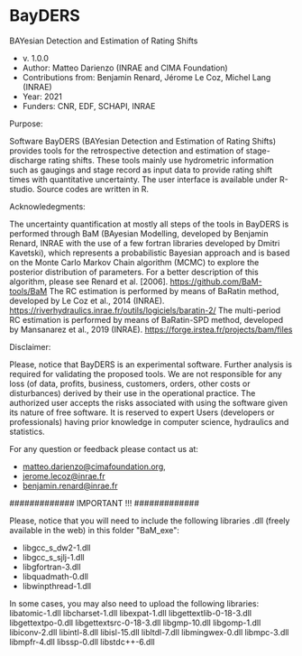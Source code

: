 # BayDERS
BAYesian Detection and Estimation of Rating Shifts


- v. 1.0.0
- Author: Matteo Darienzo (INRAE and CIMA Foundation)
- Contributions from: Benjamin Renard, Jérome Le Coz, Michel Lang (INRAE)
- Year: 2021
- Funders: CNR, EDF, SCHAPI, INRAE


Purpose:

Software BayDERS (BAYesian Detection and Estimation of Rating Shifts) provides tools for the retrospective detection and estimation of stage-discharge rating shifts. These tools mainly use hydrometric information such as gaugings and stage record as input data to provide rating shift times with quantitative uncertainty. The user interface is available under R-studio. Source codes are written in R.


Acknowledegments:

The uncertainty quantification at mostly all steps of the tools in BayDERS is performed through BaM (BAyesian Modelling, developed by Benjamin Renard, INRAE with the use of a few fortran libraries developed by Dmitri Kavetski), which represents a probabilistic Bayesian approach and is based on the Monte Carlo Markov Chain algorithm (MCMC) to explore the posterior distribution of parameters. For a better description of this algorithm, please see Renard et al. [2006]. https://github.com/BaM-tools/BaM
The RC estimation is performed by means of BaRatin method, developed by Le Coz et al., 2014 (INRAE). https://riverhydraulics.inrae.fr/outils/logiciels/baratin-2/
The multi-period RC estimation is performed by means of BaRatin-SPD method, developed by Mansanarez et al., 2019 (INRAE). https://forge.irstea.fr/projects/bam/files



Disclaimer:

Please, notice that BayDERS is an experimental software. Further analysis is required for validating the proposed tools. We are not responsible for any loss (of data, profits, business, customers, orders, other costs or disturbances) derived by their use in the operational practice. The authorized user accepts the risks associated with using the software given its nature of free software. It is reserved to expert Users (developers or professionals) having prior knowledge in computer science, hydraulics and statistics. 



For any question or feedback please contact us at:
- matteo.darienzo@cimafoundation.org, 
- jerome.lecoz@inrae.fr
- benjamin.renard@inrae.fr





#############
IMPORTANT !!!
#############                                     

Please, notice that you will need to include the following libraries .dll (freely available in the web) 
in this folder "BaM_exe": 


- libgcc_s_dw2-1.dll
- libgcc_s_sjlj-1.dll
- libgfortran-3.dll
- libquadmath-0.dll
- libwinpthread-1.dll 



In some cases, you may also need to upload the following libraries:
libatomic-1.dll 
libcharset-1.dll
libexpat-1.dll
libgettextlib-0-18-3.dll
libgettextpo-0.dll 
libgettextsrc-0-18-3.dll
libgmp-10.dll
libgomp-1.dll
libiconv-2.dll
libintl-8.dll
libisl-15.dll
libltdl-7.dll
libmingwex-0.dll
libmpc-3.dll
libmpfr-4.dll
libssp-0.dll
libstdc++-6.dll



